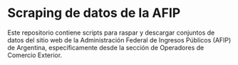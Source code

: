 
# Scraping de datos de la AFIP

<!-- badges: start -->
<!-- badges: end -->

Este repositorio contiene scripts para raspar y descargar conjuntos de datos del sitio web de la Administración Federal de Ingresos Públicos (AFIP) de Argentina, específicamente desde la sección de Operadores de Comercio Exterior.

